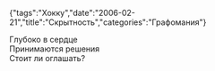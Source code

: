 {"tags":"Хокку","date":"2006-02-21","title":"Скрытность","categories":"Графомания"}

Глубоко в сердце  
Принимаются решения  
Стоит ли оглашать?
